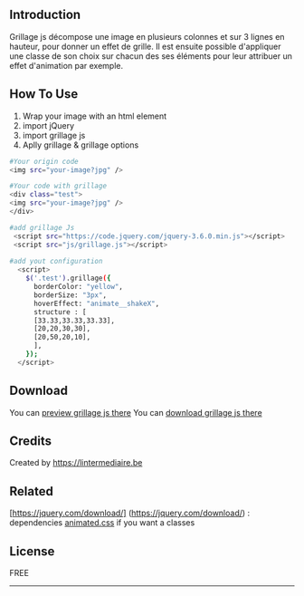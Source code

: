## Introduction

Grillage js décompose une image en plusieurs colonnes et sur 3 lignes en hauteur, pour donner un effet de grille. Il est ensuite possible d'appliquer une classe de son choix sur chacun des ses éléments pour leur attribuer un effet d'animation par exemple.


## How To Use

1. Wrap your image with an html element
2. import jQuery
3. import grillage js
4. Aplly grillage & grillage options


```bash
#Your origin code
<img src="your-image?jpg" />

#Your code with grillage
<div class="test">
<img src="your-image?jpg" />
</div>

#add grillage Js
 <script src="https://code.jquery.com/jquery-3.6.0.min.js"></script>
 <script src="js/grillage.js"></script>
 
#add yout configuration
  <script>
    $('.test').grillage({
      borderColor: "yellow",
      borderSize: "3px",
      hoverEffect: "animate__shakeX",
      structure : [
      [33.33,33.33,33.33],
      [20,20,30,30],
      [20,50,20,10],
      ],
    });
  </script>
```


## Download

You can [preview grillage js there](https://projetsmerlin.github.io/grillage/)
You can [download grillage js there](https://github.com/ProjetsMerlin/grillage/archive/refs/heads/master.zip)


## Credits

Created by https://lintermediaire.be


## Related

[https://jquery.com/download/] (https://jquery.com/download/) : dependencies
[animated.css](https://github.com/amitmerchant1990/markdownify-web) if you want a classes


## License

FREE

---
